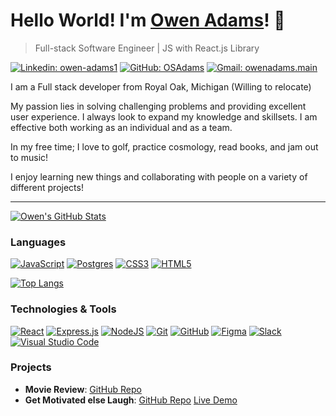 # Hello World! I'm [Owen Adams](https://drive.google.com/file/d/1T1r4DEmPmhEMRBFiG_vS4yDdtPvOLp-G/view)! 👋

> Full-stack Software Engineer | JS with React.js Library

[![Linkedin: owen-adams1](https://img.shields.io/badge/-Owen%20Adams-blue?style=flat-square&logo=Linkedin&logoColor=white&link=https://www.linkedin.com/in/owen-adams1/)](https://www.linkedin.com/in/owen-adams1/)
[![GitHub: OSAdams](https://img.shields.io/github/followers/osadams?label=follow&style=social)](https://github.com/osadams)
[![Gmail: owenadams.main](https://img.shields.io/badge/Gmail-owenadams.main-red)](mailto:owenadams.main@gmail.com)

I am a Full stack developer from Royal Oak, Michigan (Willing to relocate)

My passion lies in solving challenging problems and providing excellent user experience.
I always look to expand my knowledge and skillsets. I am effective both working as an individual and as a team.

In my free time; I love to golf, practice cosmology, read books, and jam out to music!

I enjoy learning new things and collaborating with people on a variety of different projects!

<hr>

[![Owen's GitHub Stats](https://github-readme-stats.vercel.app/api?username=OSAdams&theme=solarized-light&icons=true)](https://github.com/OSAdams)

### Languages 
<a href="#">![JavaScript](https://img.shields.io/badge/JavaScript-323330?style=for-the-badge&logo=javascript&logoColor=F7DF1E)</a>
[![Postgres](https://img.shields.io/badge/PostgreSQL-316192?style=for-the-badge&logo=postgresql&logoColor=white)](#)
[![CSS3](https://img.shields.io/badge/css3-%231572B6.svg?style=for-the-badge&logo=css3&logoColor=white)](#)
[![HTML5](https://img.shields.io/badge/html5-%23E34F26.svg?style=for-the-badge&logo=html5&logoColor=white)](#)

[![Top Langs](https://github-readme-stats.vercel.app/api/top-langs/?username=OSAdams&theme=solarized-light)](https://github.com/OSAdams)

### Technologies & Tools

[![React](https://img.shields.io/badge/react-%2320232a.svg?style=for-the-badge&logo=react&logoColor=%2361DAFB)](#)
[![Express.js](https://img.shields.io/badge/express.js-%23404d59.svg?style=for-the-badge&logo=express&logoColor=%2361DAFB)](#)
[![NodeJS](https://img.shields.io/badge/node.js-6DA55F?style=for-the-badge&logo=node.js&logoColor=white)](#)
[![Git](https://img.shields.io/badge/git-%23F05033.svg?style=for-the-badge&logo=git&logoColor=white)](#)
[![GitHub](https://img.shields.io/badge/github-%23121011.svg?style=for-the-badge&logo=github&logoColor=white)](#)
[![Figma](https://img.shields.io/badge/figma-%23F24E1E.svg?style=for-the-badge&logo=figma&logoColor=white)](#)
[![Slack](https://img.shields.io/badge/Slack-4A154B?style=for-the-badge&logo=slack&logoColor=white)](#)
[![Visual Studio Code](https://img.shields.io/badge/Visual%20Studio%20Code-0078d7.svg?style=for-the-badge&logo=visual-studio-code&logoColor=white)](#)

### Projects
- **Movie Review**: [GitHub Repo](https://www.github.com/osadams/movie-review)
- **Get Motivated else Laugh**: [GitHub Repo](https://www.github.com/osadams/get-motivated-else-laugh) [Live Demo](https://osadams.github.io/get-motivated-else-laugh)
